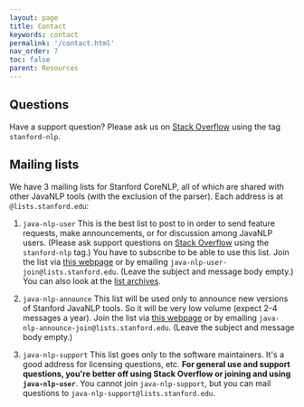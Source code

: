 ```yaml
---
layout: page
title: Contact
keywords: contact
permalink: '/contact.html'
nav_order: 7
toc: false
parent: Resources
---
```


## Questions

Have a support question? Please ask us on [Stack Overflow](http://stackoverflow.com/) using the tag `stanford-nlp`.

## Mailing lists

We have 3 mailing lists for Stanford CoreNLP, all of which are shared with other JavaNLP tools (with the exclusion of the parser). Each address is at `@lists.stanford.edu`:

1. `java-nlp-user` This is the best list to post to in order to send feature requests, make announcements, or for discussion among JavaNLP users. (Please ask support questions on [Stack Overflow](http://stackoverflow.com/) using the `stanford-nlp` tag.)
You have to subscribe to be able to use this list. Join the list via [this webpage]() or by emailing `java-nlp-user-join@lists.stanford.edu`. (Leave the subject and message body empty.) You can also look at the [list archives](https://mailman.stanford.edu/pipermail/java-nlp-user/).

2. `java-nlp-announce` This list will be used only to announce new versions of Stanford JavaNLP tools. So it will be very low volume (expect 2-4 messages a year). Join the list via [this webpage](https://mailman.stanford.edu/mailman/listinfo/java-nlp-announce) or by emailing `java-nlp-announce-join@lists.stanford.edu`. (Leave the subject and message body empty.)

3. `java-nlp-support` This list goes only to the software maintainers. It's a good address for licensing questions, etc. **For general use and support questions, you're better off using Stack Overflow or joining and using `java-nlp-user`**. You cannot join `java-nlp-support`, but you can mail questions to `java-nlp-support@lists.stanford.edu`.



